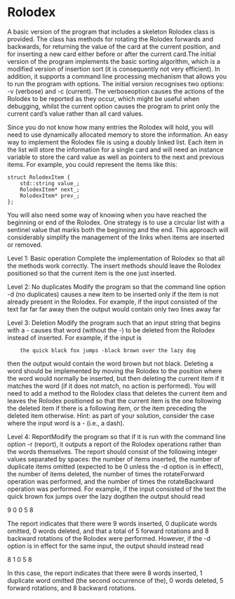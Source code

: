 # Rolodex

A  basic  version  of  the  program  that  includes  a  skeleton Rolodex  class  is  provided. The  class  has  methods  for  rotating the Rolodex forwards and backwards, for returning the value of the card at the current position, and for inserting a new card either before or after the current card.The initial version of the program implements the basic sorting algorithm, which is a modified version of insertion sort (it is consequently not very efficient). In addition, it supports a command line processing mechanism that allows you to run  the  program  with  options.  The  initial  version  recognises  two  options: -v  (verbose)  and -c  (current).  The verboseoption  causes  the  actions  of  the  Rolodex  to  be  reported  as  they  occur,  which  might  be  useful  when  debugging,  whilst  the current option causes the program to print only the current card’s value rather than all card values. 

Since you do not know how many entries the Rolodex will hold, you will need to use dynamically allocated memory to store the information. An easy way to implement the Rolodex file is using a doubly linked list. Each item in the list will store the information for a single card and will need an instance variable to store the card value as well as pointers to the next and previous items. For example, you could represent the items like this: 

	struct RolodexItem { 
		std::string value_;     
		RolodexItem* next_;     
		RolodexItem* prev_; 
	}; 

You will also need some way of knowing when you have reached the beginning or end of the Rolodex. One strategy is to use a circular list with a sentinel value that marks both the beginning and the end. This approach will considerably simplify the management of the links when items are inserted or removed. 

Level 1: Basic operation
Complete  the  implementation  of Rolodex  so  that  all  the  methods  work  correctly. The  insert  methods  should  leave  the Rolodex positioned so that the current item is the one just inserted. 

Level 2: No duplicates
Modify the program so that the command line option -d (no duplicates) causes a new item to be inserted only if the item is not already present in the Rolodex. For example, if the input consisted of the text far far far away then the output would contain only two lines away far

Level 3: Deletion
Modify the program such that an input string that begins with a - causes that word (without the -) to be deleted from the Rolodex instead of inserted. For example, if the input is 

		the quick black fox jumps -black brown over the lazy dog

then the output would contain the word brown but not black. Deleting  a  word  should  be  implemented  by  moving  the  Rolodex  to  the  position  where  the  word  would  normally  be inserted, but then deleting the current item if it matches the word (if it does not match, no action is performed). You will need  to  add  a  method  to  the  Rolodex  class  that  deletes  the  current  item  and  leaves  the  Rolodex  positioned  so  that  the current  item  is  the  one following  the  deleted  item  if  there  is  a  following  item,  or  the  item preceding  the  deleted  item otherwise. 
Hint: as part of your solution, consider the case where the input word is a - (i.e., a dash). 

Level 4: ReportModify  the  program  so  that  if  it  is  run  with  the  command  line  option -r  (report),  it  outputs  a  report  of  the  Rolodex operations  rather  than  the  words  themselves.  The  report  should  consist  of  the  following  integer  values  separated  by spaces: the number of items inserted, the number of duplicate items omitted (expected to be 0 unless the -d option is in effect), the number of items deleted, the number of times the rotateForward operation was performed, and the number of times the rotateBackward operation was performed. For example, if the input consisted of the text the quick brown fox jumps over the lazy dogthen the output should read 

9 0 0 5 8

The report indicates that there were 9 words inserted, 0 duplicate words omitted, 0 words deleted, and that a total of 5 forward rotations and 8 backward rotations of the Rolodex were performed. However, if the -d option is in effect for the same input, the output should instead read 

8 1 0 5 8

In this case, the report indicates that there were 8 words inserted, 1 duplicate word omitted (the second occurrence of the), 0 words deleted, 5 forward rotations, and 8 backward rotations.




 
